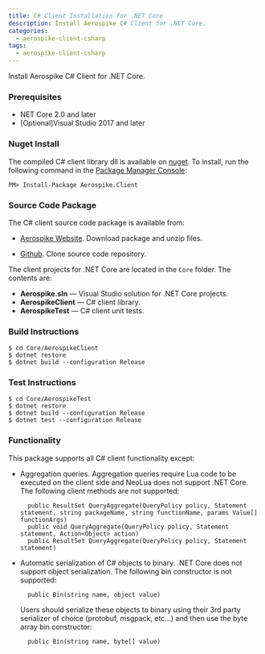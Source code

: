 ```yaml
---
title: C# Client Installation for .NET Core
description: Install Aerospike C# Client for .NET Core.
categories:
  - aerospike-client-csharp
tags:
  - aerospike-client-csharp
---
```


Install Aerospike C# Client for .NET Core.

### Prerequisites

- NET Core 2.0 and later
- [Optional]Visual Studio 2017 and later

### Nuget Install

The compiled C# client library dll is available on [nuget](https://www.nuget.org/packages/Aerospike.Client). To install, run the following command in the [Package Manager Console](http://docs.nuget.org/docs/start-here/using-the-package-manager-console):

```
PM> Install-Package Aerospike.Client
```

### Source Code Package
 
The C# client source code package is available from:

- [Aerospike Website](/download/client/csharp).  Download package and unzip files.

- [Github](http://github.com/aerospike/aerospike-client-csharp).  Clone source code repository.    

The client projects for .NET Core are located in the `Core` folder.  The contents are:

- **Aerospike.sln** &mdash; Visual Studio solution for .NET Core projects.
- **AerospikeClient** &mdash; C# client library.
- **AerospikeTest** &mdash; C# client unit tests. 

### Build Instructions

	$ cd Core/AerospikeClient
	$ dotnet restore
	$ dotnet build --configuration Release

### Test Instructions

	$ cd Core/AerospikeTest
	$ dotnet restore
	$ dotnet build --configuration Release
	$ dotnet test --configuration Release

### Functionality

This package supports all C# client functionality except:

* Aggregation queries.  Aggregation queries require Lua code to be executed on the client side and NeoLua does not support .NET Core.  The following client methods are not supported:

		public ResultSet QueryAggregate(QueryPolicy policy, Statement statement, string packageName, string functionName, params Value[] functionArgs)
		public void QueryAggregate(QueryPolicy policy, Statement statement, Action<Object> action)
		public ResultSet QueryAggregate(QueryPolicy policy, Statement statement)
	
* Automatic serialization of C# objects to binary.  .NET Core does not support object serialization.  The following bin constructor is not supported:

		public Bin(string name, object value)
	
	Users should serialize these objects to binary using their 3rd party serializer of choice (protobuf, msgpack, etc...) and then use the byte array bin constructor:

		public Bin(string name, byte[] value)
